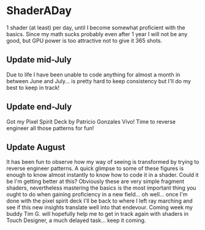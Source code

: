 # ShaderADay

1 shader (at least) per day, until I become somewhat proficient with the basics. Since my math sucks probably even after 1 year I will not be any good, but GPU power is too attractive not to give it 365 shots.

## Update mid-July

Due to life I have been unable to code anything for almost a month in between June and July... is pretty hard to keep consistency but I'll do my best to keep in track!

## Update end-July

Got my Pixel Spirit Deck by Patricio Gonzales Vivo! Time to reverse engineer all those patterns for fun!

## Update August

It has been fun to observe how my way of seeing is transformed by trying to reverse engineer patterns. A quick glimpse to some of these figures is enough to know almost instantly to know how to code it in a shader. Could it be I'm getting better at this? Obviously these are very simple fragment shaders, nevertheless mastering the basics is the most important thing you ought to do when gaining proficiency in a new field... oh well... once I'm done with the pixel spirit deck I'll be back to where I left ray marching and see if this new insights translate well into that endevour. Coming week my buddy Tim G. will hopefully help me to get in track again with shaders in Touch Designer, a much delayed task... keep it coming.